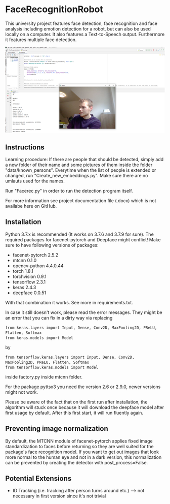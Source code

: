 # FaceRecognitionRobot 
This university project features face detection, face recognition and face analysis including emotion detection for a robot, but can also be used locally on a computer.
It also features a Text-to-Speech output. Furthermore it features multiple face detection.

![preview](information/preview.png)


## Instructions
Learning procedure: 
If there are people that should be detected, 
simply add a new folder of their name and some pictures of them inside the folder "data/known_persons".
Everytime when the list of people is extended or changed, 
run "Create_new_embeddings.py". 
Make sure there are no umlauts used for the names.

Run "Facerec.py" in order to run the detection program itself.

For more information see project documentation file (.docx) which is not availabe here on GitHub.

## Installation
Python 3.7.x is recommended (It works on 3.7.6 and 3.7.9 for sure). 
The required packages for facenet-pytorch and Deepface might conflict! Make sure to have following versions of packages:
- facenet-pytorch 2.5.2
- mtcnn 0.1.0
- opencv-python 4.4.0.44
- torch 1.8.1
- torchvision 0.9.1
- tensorflow 2.3.1
- keras 2.4.3
- deepface 0.0.51

With that combination it works. See more in requirements.txt.

In case it still doesn't work, please read the error messages. 
They might be an error that you can fix in a dirty way via replacing
```
from keras.layers import Input, Dense, Conv2D, MaxPooling2D, PReLU, Flatten, Softmax
from keras.models import Model
```
by
```
from tensorflow.keras.layers import Input, Dense, Conv2D, MaxPooling2D, PReLU, Flatten, Softmax
from tensorflow.keras.models import Model
```
inside factory.py inside mtcnn folder.

For the package pyttsx3 you need the version 2.6 or 2.9.0, newer versions might not work.

Please be aware of the fact that on the first run after installation, the algorithm will stuck once because it will download the deepface model after first usage by default.
After this first start, it will run fluently again.

## Preventing image normalization
By default, the MTCNN module of facenet-pytorch applies fixed image standardization to faces before returning so they are well suited for the package's face recognition model.
If you want to get out images that look more normal to the human eye and not in a dark version, this normalization can be prevented by creating the detector with post_process=False.

## Potential Extensions
- ID Tracking (i.e. tracking after person turns around etc.) --> not necessary in first version since it's not trivial
